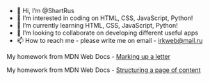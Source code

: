 - 👋 Hi, I’m @ShartRus
- 👀 I’m interested in coding on HTML, CSS, JavaScript, Python!
- 🌱 I’m currently learning HTML, CSS, JavaScript, Python!
- 💞️ I’m looking to collaborate on developing different useful apps
- 📫 How to reach me - please write me on email - irkweb@mail.ru

<p>My homework from MDN Web Docs - <a href="https://developer.mozilla.org/ru/docs/Learn/HTML/Introduction_to_HTML/Marking_up_a_letter" title="Marking up a letter">Marking up a letter</a>
<p>My homework from MDN Web Docs - <a href="https://developer.mozilla.org/ru/docs/Learn/HTML/Introduction_to_HTML/Structuring_a_page_of_content" title="Structuring a page of content">Structuring a page of content</a> 
